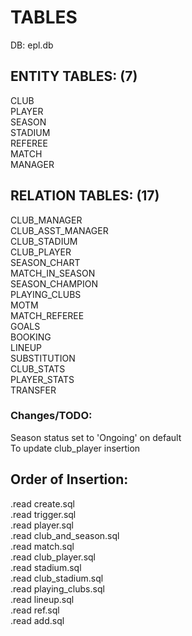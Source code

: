 # TABLES

DB: epl.db

## ENTITY TABLES: (7)

CLUB</br>
PLAYER</br>
SEASON</br>
STADIUM</br>
REFEREE</br>
MATCH</br>
MANAGER</br>

## RELATION TABLES: (17)

CLUB_MANAGER</br>
CLUB_ASST_MANAGER</br>
CLUB_STADIUM</br>
CLUB_PLAYER</br>
SEASON_CHART</br>
MATCH_IN_SEASON</br>
SEASON_CHAMPION</br>
PLAYING_CLUBS</br>
MOTM</br>
MATCH_REFEREE</br>
GOALS</br>
BOOKING</br>
LINEUP</br>
SUBSTITUTION</br>
CLUB_STATS</br>
PLAYER_STATS</br>
TRANSFER</br>


### Changes/TODO:
Season status set to 'Ongoing' on default</br>
To update club_player insertion

## Order of Insertion:

.read create.sql</br>
.read trigger.sql</br>
.read player.sql</br>
.read club_and_season.sql</br>
.read match.sql </br>
.read club_player.sql </br>
.read stadium.sql </br>
.read club_stadium.sql 		</br>
.read playing_clubs.sql 	</br>
.read lineup.sql  	</br>
.read ref.sql 		</br>
.read add.sql 		</br>

